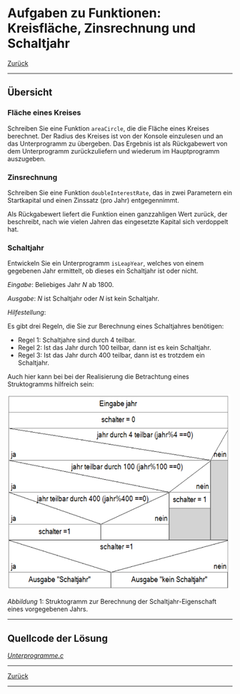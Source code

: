 # Aufgaben zu Funktionen: Kreisfläche, Zinsrechnung und Schaltjahr

[Zurück](./../Exercises.md)

---

## Übersicht

### Fläche eines Kreises

Schreiben Sie eine Funktion `areaCircle`, die die Fläche eines Kreises berechnet.
Der Radius des Kreises ist von der Konsole einzulesen und an das Unterprogramm zu übergeben.
Das Ergebnis ist als Rückgabewert von dem Unterprogramm zurückzuliefern
und wiederum im Hauptprogramm auszugeben.


### Zinsrechnung

Schreiben Sie eine Funktion `doubleInterestRate`, das in zwei Parametern ein Startkapital und einen Zinssatz (pro Jahr) entgegennimmt.

Als Rückgabewert liefert die Funktion einen ganzzahligen Wert zurück, der beschreibt,
nach wie vielen Jahren das eingesetzte Kapital sich verdoppelt hat.

### Schaltjahr

Entwickeln Sie ein Unterprogramm `isLeapYear`, welches von einem gegebenen Jahr ermittelt, ob dieses ein Schaltjahr ist oder nicht.

*Eingabe*:
Beliebiges Jahr *N* ab 1800.

*Ausgabe*:
*N* ist Schaltjahr oder *N* ist kein Schaltjahr.


*Hilfestellung*:

Es gibt drei Regeln, die Sie zur Berechnung eines Schaltjahres benötigen:

  * Regel 1: Schaltjahre sind durch 4 teilbar.
  * Regel 2: Ist das Jahr durch 100 teilbar, dann ist es kein Schaltjahr.
  * Regel 3: Ist das Jahr durch 400 teilbar, dann ist es trotzdem ein Schaltjahr.

Auch hier kann bei bei der Realisierung die Betrachtung eines Struktogramms hilfreich sein:


<img src="Struktogramm_Schaltjahr.png" width="500">

*Abbildung* 1: Struktogramm zur Berechnung der Schaltjahr-Eigenschaft eines vorgegebenen Jahrs.

---

## Quellcode der Lösung

[*Unterprogramme.c*](./Unterprogramme.c)<br />

---

[Zurück](./../Exercises.md)

---
